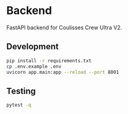 # Backend

FastAPI backend for Coulisses Crew Ultra V2.

## Development

```bash
pip install -r requirements.txt
cp .env.example .env
uvicorn app.main:app --reload --port 8001
```

## Testing

```bash
pytest -q
```
